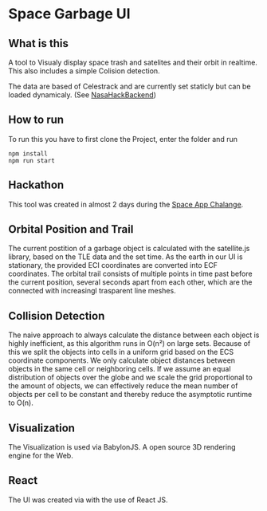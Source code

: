 # Space Garbage UI

## What is this
A tool to Visualy display space trash and satelites and their orbit in realtime.
This also includes a simple Colision detection.

The data are based of Celestrack and are currently set staticly but can be loaded dynamicaly. (See [NasaHackBackend](https://github.com/Renji3/NasaHackBackend))

## How to run

To run this you have to first clone the Project, enter the folder and run

```
npm install
npm run start
```

## Hackathon
This tool was created in almost 2 days during the [Space App Chalange](https://www.spaceappschallenge.org/).

## Orbital Position and Trail
The current postition of a garbage object is calculated with the satellite.js library, based on the TLE data and the set time.
As the earth in our UI is stationary, the provided ECI coordinates are converted into ECF coordinates.
The orbital trail consists of multiple points in time past before the current position, several seconds apart from each other, which are the connected with increasingl trasparent line meshes.

## Collision Detection
The naive approach to always calculate the distance between each object is highly inefficient, as this algorithm runs in O(n²) on large sets.
Because of this we split the objects into cells in a uniform grid based on the ECS coordinate components.
We only calculate object distances between objects in the same cell or neighboring cells.
If we assume an equal distribution of objects over the globe and we scale the grid proportional to the amount of objects, we can effectively reduce the mean number of objects per cell to be constant and thereby reduce the asymptotic runtime to O(n).

## Visualization
The Visualization is used via BabylonJS. A open source 3D rendering engine for the Web.

## React
The UI was created via with the use of React JS.
